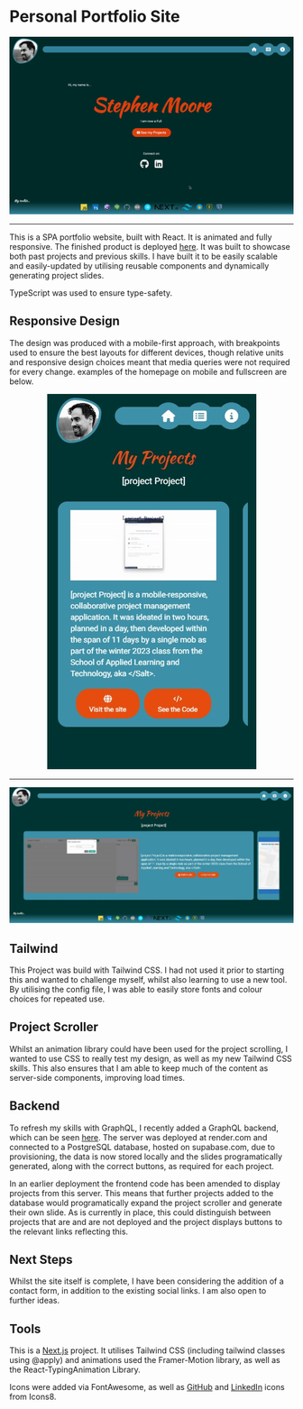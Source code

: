 # Personal Portfolio Site

<div align=center>
 <img src="public/loadUpGIF.gif"/>
</div>

---

This is a SPA portfolio website, built with React. It is animated and fully responsive. The finished product is deployed [here](https://next-portfolio-cyan-nine.vercel.app/). It was built to showcase both past projects and previous skills. I have built it to be easily scalable and easily-updated by utilising reusable components and dynamically generating project slides. 

TypeScript was used to ensure type-safety. 

## Responsive Design

The design was produced with a mobile-first approach, with breakpoints used to ensure the best layouts for different devices, though relative units and responsive design choices meant that media queries were not required for every change. examples of the homepage on mobile and fullscreen are below.

<div align=center>
 <img src="public/phoneProjects.jpg"/>
</div>

---

<div align=center>
 <img src="public/fullscreenProjects.jpg"/>
</div>

## Tailwind

This Project was build with Tailwind CSS. I had not used it prior to starting this and wanted to challenge myself, whilst also learning to use a new tool. By utilising the config file, I was able to easily store fonts and colour choices for repeated use.

## Project Scroller

Whilst an animation library could have been used for the project scrolling, I wanted to use CSS to really test my design, as well as my new Tailwind CSS skills. This also ensures that I am able to keep much of the content as server-side components, improving load times.

## Backend

To refresh my skills with GraphQL, I recently added a GraphQL backend, which can be seen [here](https://github.com/SMooreSwe/portfoliobackend). The server was deployed at render.com and connected to a PostgreSQL database, hosted on supabase.com, due to provisioning, the data is now stored locally and the slides programatically generated, along with the correct buttons, as required for each project. 

In an earlier deployment the frontend code has been amended to display projects from this server. This means that further projects added to the database would programatically expand the project scroller and generate their own slide. As is currently in place, this could distinguish between projects that are and are not deployed and the project displays buttons to the relevant links reflecting this.

## Next Steps

Whilst the site itself is complete, I have been considering the addition of a contact form, in addition to the existing social links. I am also open to further ideas.

## Tools
This is a [Next.js](https://nextjs.org/) project. It utilises Tailwind CSS (including tailwind classes using @apply) and animations used the Framer-Motion library, as well as the React-TypingAnimation Library. 

Icons were added via FontAwesome, as well as [GitHub](https://icons8.com/icon/12599/github) and [LinkedIn](https://icons8.com/icon/8808/linkedin) icons from Icons8.

